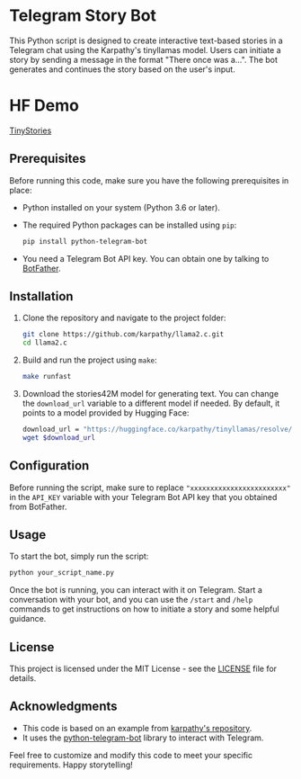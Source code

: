 # Telegram Story Bot

This Python script is designed to create interactive text-based stories in a Telegram chat using the Karpathy's tinyllamas model. Users can initiate a story by sending a message in the format "There once was a...". The bot generates and continues the story based on the user's input.

# HF Demo
[TinyStories](https://huggingface.co/spaces/teragron/TinyStories)

## Prerequisites

Before running this code, make sure you have the following prerequisites in place:

- Python installed on your system (Python 3.6 or later).
- The required Python packages can be installed using `pip`:

    ```bash
    pip install python-telegram-bot
    ```

- You need a Telegram Bot API key. You can obtain one by talking to [BotFather](https://core.telegram.org/bots#botfather).

## Installation

1. Clone the repository and navigate to the project folder:

    ```bash
    git clone https://github.com/karpathy/llama2.c.git
    cd llama2.c
    ```

2. Build and run the project using `make`:

    ```bash
    make runfast
    ```

3. Download the stories42M model for generating text. You can change the `download_url` variable to a different model if needed. By default, it points to a model provided by Hugging Face:

    ```bash
    download_url = "https://huggingface.co/karpathy/tinyllamas/resolve/main/stories42M.bin"
    wget $download_url
    ```

## Configuration

Before running the script, make sure to replace `"xxxxxxxxxxxxxxxxxxxxxxxx"` in the `API_KEY` variable with your Telegram Bot API key that you obtained from BotFather.

## Usage

To start the bot, simply run the script:

```bash
python your_script_name.py
```

Once the bot is running, you can interact with it on Telegram. Start a conversation with your bot, and you can use the `/start` and `/help` commands to get instructions on how to initiate a story and some helpful guidance.

## License

This project is licensed under the MIT License - see the [LICENSE](LICENSE) file for details.

## Acknowledgments

- This code is based on an example from [karpathy's repository](https://github.com/karpathy/llama2.c).
- It uses the [python-telegram-bot](https://python-telegram-bot.readthedocs.io/en/stable/) library to interact with Telegram.

Feel free to customize and modify this code to meet your specific requirements. Happy storytelling!

